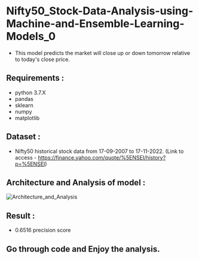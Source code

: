 # Nifty50_Stock-Data-Analysis-using-Machine-and-Ensemble-Learning-Models_0
- This model predicts the market will close up or down tomorrow relative to today's close price.

## Requirements :

- python 3.7.X
- pandas
- sklearn
- numpy
- matplotlib

## Dataset :
- Nifty50 historical stock data from 17-09-2007 to 17-11-2022. (Link to access - https://finance.yahoo.com/quote/%5ENSEI/history?p=%5ENSEI)

## Architecture and Analysis of model :

![Architecture_and_Analysis](https://user-images.githubusercontent.com/116808590/225538843-5b45d53e-8144-4d65-90ff-5b5fc0d32b8d.png)


## Result :
- 0.6516 precision score

## Go through code and Enjoy the analysis.

